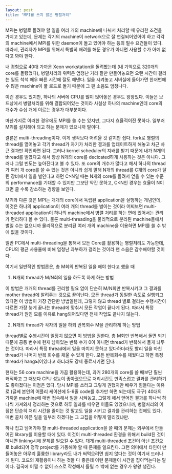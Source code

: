 ```yaml
---
layout: post
title: "MPI를 쓰지 않은 병렬처리"
---
```



MPI는 병렬로 돌려야 할 일을 여러 개의 machine에 나눠서 처리할 때 유리한 조건을 가지고 있는데, 문제는 각기의 machine이 network으로 잘 연결되어있어야 하고 각각의 machine에서 MPI를 위한 daemon이 돌고 있어야 하는 등의 필수 요건들이 있다. 따라서, 관리자가 MPI를 위해서 특별히 배려를 해둔 경우가 아니면 사용할 수가 아예 없다고 봐야 한다. 




내 경험으로 40대 가까운 Xeon workstation을 돌려봤는데 (내 기억으로 320개의 core를 돌렸었다), 병렬처리의 위력은 엄청난 거라 잘만 만들어놓으면 오랜 시간이 걸리는 일도 척척 매우 빠른 시간에 잘도 해낸다. 일을 시켜놓고 서버실에 들어가면 한꺼번에 수 많은 machine이 풀 로드로 돌기 때문에 그 팬 소음도 엄청나다.




이런 경우도 있지만, 하나의 서버에 CPU를 많이 얹어놓은 경우도 왕왕있다. 이들은 보드상에서 병렬처리를 위해 결합되어있는 것이라 사실상 하나의 machine인데 core의 개수가 수십 개에 이르는 경우가 대부분이다.




마찬가지로 이러한 경우에도 MPI를 쓸 수는 있지만, 그다지 효율적이진 못하다. 일부러 MPI를 설치해야 되고 하는 문제가 있으니까 말이다.




결론은 multi-threading이다. 이게 생각보다 어려울 것 같지만 쉽다. fork로 병렬의 thread를 열어놓고 각기 thread가 자기가 처리한 결과를 업데이트하게 해놓고 차근 차근 결과만 확인하면 된다. 그러나 kernel scheduler의 지배를 받기 때문에 내가 N개의 thread를 벌였다고 해서 항상 N개의 core를 decicated하게 사용하는 것은 아니다. 그러나 그럴 빈도는 높아진다고 볼 수 있다. 또 core의 개수가 많다고 해서 하나의 thread가 여러 개 core를 쓸 수 있는 것은 아니라 쉽게 말해 N개의 thread를 C개의 core가 달린 장비에서 일을 벌인다고 하면 C>N일 때는 N개의 core를 돌려서 얻을 수 있는 수준의 performance를 기대할 수 있지만 그보단 약간 못하고, C\<N인 경우는 효율이 N이 크면 클 수록 감소하는 경향을 보인다.




MPI와 다른 것은 MPI는 개개의 core에서 독립된 application을 실행하는 개념인데, 이것은 하나의 application이 여러 개의 thread를 벌이는 것이라 어찌보면 multi-threaded application이 하나의 machine에서 병렬 처리를 하는 면에 있어서는 관리가 편리하다 볼 수 있다. 물론 multi-threading을 물리적으로 분리된 machine들에서 벌일 수는 없으니까 물리적으로 분리된 여러 개의 machine을 이용하면 MPI를 쓸 수 밖에 없을 것이다. 




일반 PC에서 multi-threading을 통해서 모든 Core를 활용하는 병렬처리도 가능한데, CPU의 평균 사용율에 비해 엄청난 과부하가 걸리는 것이라 팬 소음은 감수해야할 것이다. 




여기서 일반적인 방법론은, 총 M회의 반복된 일을 해야 한다고 했을 때




1) N개의 thread가 M/N회의 일을 하도록 하게 하는 방법




이 방법은 개개의 thread를 관리할 필요 없이 단순히 M/N회만 반복시키고 그 결과를 mother thread에 알려주는 것으로 끝이난다. 모든 thread가 동일한 속도로 실행되고 있다면 이 방법이 가장 간단한 방법일텐데, 그렇지 않고 thread 별로 걸리는 수행시간이 다르면 가장 늦게 끝나는 thread에 맞춰서 모든 작업이 끝나게 된다. 따라서 특정 thread가 원인 모를 이유로 hang되어있다면 전체 작업도 끝나지 않는다.




2) N개의 thread가 각자의 일을 하되 반복회수 M을 관리하게 하는 방법




thread별로 수행시간이 일정치 않으면 이 방법을 권한다. 총 M회만 반복해서 돌면 되기 때문에 공통 변수에 현재 남아있는 반복 수가 0이 아니면 thread가 반복해서 돌게 놔두는 것이다. 따라서 특정 thread에서 일을 마치지 못하고 있다하더라도 빨리 일을 마친 thread가 나머지 반복 회수를 채울 수 있게 한다. 모든 반복회수를 채웠다고 하면 특정 thread가 hang되어있다고 하더라도 강제 종료시키면 된다.




현재는 56 core machine을 가끔 활용하는데, 과거 280개의 core를 쓸 때보단 훨씬 쾌적하고 그 때보다 CPU 성능이 좋아졌으므로 처리시간도 만족스럽고 결과를 관리하기도 좋아졌다는 이점은 있다. 당시 MPI를 쓰라고 그렇게 권했지만 배우기 힘들다는 이유로 (글쎄 본인의 어플리 케이션에 5-6줄 code를 추가만 하면 되는데도 극구) 40대의 가까운 machine에 매번 접속해서 일을 시켜놓고, 그렇게 해서 얻어진 결과를 하나씩 하나씩 가져와서 정리하는 것으로 하루 일과를 떼우던 이들도 있었으니까, 병렬처리의 이점은 단순히 처리 시간을 줄이는 것 말고도 일을 시키고 결과를 관리하는 것에도 있다. 매번 골치 아픈 일을 일부러 하겠다는 그 고집을 어떻게 말리겠냐만.




하나 집고 넘어가야 할 multi-threaded application을 쓸 때의 문제는 외부에서 만들어진 library를 이용할 때에 있다. 이것이 multi-threaded 환경을 위해서 build된 것이 아니면 linking시에 문제를 일으킬 수 있다. 대개 multi-threaded 조건이 아닌 조건으로 build되어 정작 project를 가동해야 할 때 문제를 일으킨다. 그런 의미에서 타인이 만들어놓은 아무리 훌륭한 library라도 내가 써먹으려면 쉽지 않다는 것이 여기서 드러나게 된다. 코드의 재활용이니 하는 것들 다 좋은데 이런 문제들이 시간을 잡아먹는다는 말이다. 결국에 어쩔 수 없이 스스로 작성해서 돌릴 수 밖에 없는 경우가 왕왕 생긴다.





